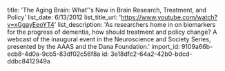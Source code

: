 title: 'The Aging Brain: What''s New in Brain Research, Treatment, and Policy'
list_date: 6/13/2012
list_title_url: 'https://www.youtube.com/watch?v=xGgayEeoYT4'
list_description: 'As researchers home in on biomarkers for the progress of dementia, how should treatment and policy change? A webcast of the inaugural event in the Neuroscience and Society Series, presented by the AAAS and the Dana Foundation.'
import_id: 9109a66b-ecb8-4d0a-9cb5-83df02c56f8a
id: 3e18dfc2-64a2-42b0-bdcd-ddbc8412949a
